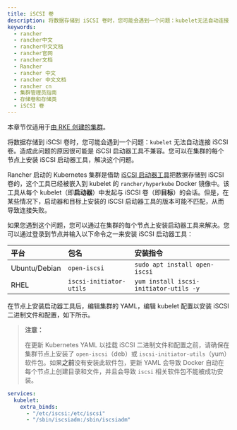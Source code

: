 ```yaml
---
title: iSCSI 卷
description: 将数据存储到 iSCSI 卷时，您可能会遇到一个问题：kubelet无法自动连接 iSCSI 卷。失败是可能因为 iSCSI 启动器工具不兼容而导致的问题，因此您可以通过在集群的每个节点上安装 iSCSI 启动器工具来解决这个问题。Rancher 启动的 Kubernetes 集群是借助iSCSI 启动器工具把数据存储到 iSCSI 卷的，这个工具已经被嵌入到 kubelet 的`rancher/hyperkube` Docker 镜像中。该工具从每个 kubelet（即启动器）中发起与 iSCSI 卷（即目标）的会话。但是，在某些情况下，启动器和目标上安装的 iSCSI 启动器工具的版本可能不匹配，从而导致连接失败。
keywords:
  - rancher
  - rancher中文
  - rancher中文文档
  - rancher官网
  - rancher文档
  - Rancher
  - rancher 中文
  - rancher 中文文档
  - rancher cn
  - 集群管理员指南
  - 存储卷和存储类
  - iSCSI 卷
---
```


本章节仅适用于[由 RKE 创建的集群](/docs/rancher2.5/cluster-provisioning/rke-clusters/_index)。

将数据存储到 iSCSI 卷时，您可能会遇到一个问题：`kubelet` 无法自动连接 iSCSI 卷。造成此问题的原因很可能是 iSCSI 启动器工具不兼容。您可以在集群的每个节点上安装 iSCSI 启动器工具，解决这个问题。

Rancher 启动的 Kubernetes 集群是借助 [iSCSI 启动器工具](http://www.open-iscsi.com/)把数据存储到 iSCSI 卷的，这个工具已经被嵌入到 kubelet 的 `rancher/hyperkube` Docker 镜像中。该工具从每个 kubelet（即**启动器**）中发起与 iSCSI 卷（即**目标**）的会话。但是，在某些情况下，启动器和目标上安装的 iSCSI 启动器工具的版本可能不匹配，从而导致连接失败。

如果您遇到这个问题，您可以通过在集群的每个节点上安装启动器工具来解决。您可以通过登录到节点并输入以下命令之一来安装 iSCSI 启动器工具：

| 平台          | 包名                    | 安装指令                               |
| :------------ | :---------------------- | :------------------------------------- |
| Ubuntu/Debian | `open-iscsi`            | `sudo apt install open-iscsi`          |
| RHEL          | `iscsi-initiator-utils` | `yum install iscsi-initiator-utils -y` |

在节点上安装启动器工具后，编辑集群的 YAML，编辑 kubelet 配置以安装 iSCSI 二进制文件和配置，如下所示。

> **注意：**
>
> 在更新 Kubernetes YAML 以挂载 iSCSI 二进制文件和配置之前，请确保在集群节点上安装了 `open-iscsi`（deb）或 `iscsi-initiator-utils`（yum）软件包。如果**之前**没有安装此软件包，更新 YAML 会导致 Docker 自动在每个节点上创建目录和文件，并且会导致 `iscsi` 相关软件包不能被成功安装。

```yaml
services:
  kubelet:
    extra_binds:
      - "/etc/iscsi:/etc/iscsi"
      - "/sbin/iscsiadm:/sbin/iscsiadm"
```
